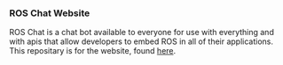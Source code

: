 ### ROS Chat Website
ROS Chat is a chat bot available to everyone for use with everything and with apis that allow developers to embed ROS in all of their applications.
This repositary is for the website, found [here](https://www.ros-chat.cf).

